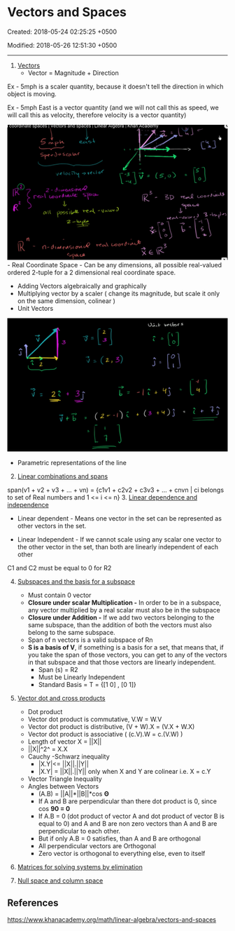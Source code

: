 # Vectors and Spaces

Created: 2018-05-24 02:25:25 +0500

Modified: 2018-05-26 12:51:30 +0500

---

1. [Vectors](https://www.khanacademy.org/math/linear-algebra/vectors-and-spaces#vectors)
    - Vector = Magnitude + Direction

Ex - 5mph is a scaler quantity, because it doesn't tell the direction in which object is moving.

Ex - 5mph East is a vector quantity (and we will not call this as speed, we will call this as velocity, therefore velocity is a vector quantity)

![image](media/Vectors-and-Spaces-image1.png)-  Real Coordinate Space - Can be any dimensions, all possible real-valued ordered 2-tuple for a 2 dimensional real coordinate space.

- Adding Vectors algebraically and graphically
- Multiplying vector by a scaler ( change its magnitude, but scale it only on the same dimension, colinear )
- Unit Vectors

![7 b + ) j ](media/Vectors-and-Spaces-image2.png)

- Parametric representations of the line

2. [Linear combinations and spans](https://www.khanacademy.org/math/linear-algebra/vectors-and-spaces#linear-combinations)

span(v1 + v2 + v3 + ... + vn) = {c1v1 + c2v2 + c3v3 + ... + cnvn | ci belongs to set of Real numbers and 1 <= i <= n}
3.  [Linear dependence and independence](https://www.khanacademy.org/math/linear-algebra/vectors-and-spaces#linear-independence)

- Linear dependent - Means one vector in the set can be represented as other vectors in the set.

- Linear Independent - If we cannot scale using any scalar one vector to the other vector in the set, than both are linearly independent of each other

C1 and C2 must be equal to 0 for R2

4. [Subspaces and the basis for a subspace](https://www.khanacademy.org/math/linear-algebra/vectors-and-spaces#subspace-basis)
    - Must contain 0 vector
    - **Closure under scalar Multiplication -** In order to be in a subspace, any vector multiplied by a real scalar must also be in the subspace
    - **Closure under Addition -** If we add two vectors belonging to the same subspace, than the addition of both the vectors must also belong to the same subspace.
    - Span of n vectors is a valid subspace of Rn
    - **S is a basis of V**, if something is a basis for a set, that means that, if you take the span of those vectors, you can get to any of the vectors in that subspace and that those vectors are linearly independent.
        - Span (s) = R2
        - Must be Linearly Independent
        - Standard Basis = T = {[1 0] , [0 1]}

5. [Vector dot and cross products](https://www.khanacademy.org/math/linear-algebra/vectors-and-spaces#dot-cross-products)
    - Dot product
    - Vector dot product is commutative, V.W = W.V
    - Vector dot product is distributive, (V + W).X = (V.X + W.X)
    - Vector dot product is associative ( (c.V).W = c.(V.W) )
    - Length of vector X = ||X||
    - ||X||^2^ = X.X
    - Cauchy -Schwarz inequality
        - |X.Y|<= ||X||.||Y||
        - |X.Y| = ||X||.||Y|| only when X and Y are colinear i.e. X = c.Y
    - Vector Triangle Inequality
    - Angles between Vectors
        - (A.B) = ||A||*||B||*cos **Θ**
        - If A and B are perpendicular than there dot product is 0, since cos **90 = 0**
        - If A.B = 0 (dot product of vector A and dot product of vector B is equal to 0) and A and B are non zero vectors than A and B are perpendicular to each other.
        - But if only A.B = 0 satisfies, than A and B are orthogonal
        - All perpendicular vectors are Orthogonal
        - Zero vector is orthogonal to everything else, even to itself

6. [Matrices for solving systems by elimination](https://www.khanacademy.org/math/linear-algebra/vectors-and-spaces#matrices-elimination)

7. [Null space and column space](https://www.khanacademy.org/math/linear-algebra/vectors-and-spaces#null-column-space)

## References

<https://www.khanacademy.org/math/linear-algebra/vectors-and-spaces>
